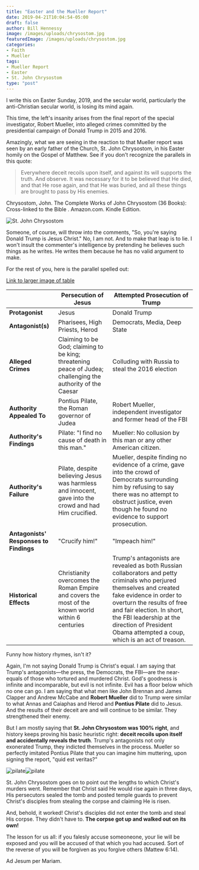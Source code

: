 ```yaml
---
title: "Easter and the Mueller Report"
date: 2019-04-21T10:04:54-05:00
draft: false
author: Bill Hennessy
image: /images/uploads/chrysostom.jpg
featuredImage: /images/uploads/chrysostom.jpg
categories: 
- Faith
- Mueller
tags:
- Mueller Report
- Easter
- St. John Chrysostom 
type: "post"
---
```


I write this on Easter Sunday, 2019, and the secular world, particularly the anti-Christian secular world, is losing its mind again. 

This time, the left's insanity arises from the final report of the special investigator, Robert Mueller, into alleged crimes committed by the presidential campaign of Donald Trump in 2015 and 2016. 

Amazingly, what we are seeing in the reaction to that Mueller report was seen by an early father of the Church, St. John Chrysostom, in his Easter homily on the Gospel of Matthew. See if you don't recognize the parallels in this quote:

> Everywhere deceit recoils upon itself, and against its will supports the truth. And observe. It was necessary for it to be believed that He died, and that He rose again, and that He was buried, and all these things are brought to pass by His enemies.

Chrysostom, John. The Complete Works of John Chrysostom (36 Books): Cross-linked to the Bible . Amazon.com. Kindle Edition. 

![St. John Chrysostom](/images/uploads/chrysostom.jpg "St. John Chrysostom")

Someone, of course, will throw into the comments, "So, you're saying Donald Trump is Jesus Christ." No, I am not. And to make that leap is to lie. I won't insult the commenter's intelligence by pretending he believes such things as he writes. He writes them because he has no valid argument to make. 

For the rest of you, here is the parallel spelled out:

[Link to larger image of table](/images/uploads/chrysostom-table.png)

| | Persecution of Jesus | Attempted Prosecution of Trump |
|---|---|---|
| **Protagonist** | Jesus | Donald Trump |
| **Antagonist(s)** | Pharisees, High Priests, Herod | Democrats, Media, Deep State |
| **Alleged Crimes** | Claiming to be God; claiming to be king; threatening peace of Judea; challenging the authority of the Caesar | Colluding with Russia to steal the 2016 election |
| **Authority Appealed To** | Pontius Pilate, the Roman governor of Judea | Robert Mueller, independent investigator and former head of the FBI |
| **Authority's Findings** | Pilate: "I find no cause of death in this man." | Mueller: No collusion by this man or any other American citizen. |
| **Authority's Failure** | Pilate, despite believing Jesus was harmless and innocent, gave into the crowd and had Him crucified. | Mueller, despite finding no evidence of a crime, gave into the crowd of Democrats surrounding him by refusing to say there was no attempt to obstruct justice, even though he found no evidence to support prosecution. |
| **Antagonists' Responses to Findings** | "Crucify him!" | "Impeach him!" |
| **Historical Effects** | Christianity overcomes the Roman Empire and covers the most of the known world within 6 centuries | Trump's antagonists are revealed as both Russian collaborators and petty criminals who perjured themselves and created fake evidence in order to overturn the results of free and fair election. In short, the FBI leadership at the direction of President Obama attempted a coup, which is an act of treason. |

Funny how history rhymes, isn't it? 

Again, I'm not saying Donald Trump is Christ's equal. I am saying that Trump's antagonists—the press, the Democrats, the FBI—are the near-equals of those who tortured and murdered Christ. God's goodness is infinite and incomparable, but evil is not infinite. Evil has a floor below which no one can go. I am saying that what men like John Brennan and James Clapper and Andrew McCabe and **Robert Mueller** did to Trump were similar to what Annas and Caiaphas and Herod and **Pontius Pilate** did to Jesus. And the results of their deceit are and will continue to be similar. They strengthened their enemy. 


But I am mostly saying that **St. John Chrysostom was 100% right**, and history keeps proving his basic heuristic right: **deceit recoils upon itself and accidentally reveals the truth**. Trump's antagonists not only exonerated Trump, they indicted themselves in the process. Mueller so perfectly imitated Pontius Pilate that you can imagine him muttering, upon signing the report, "quid est veritas?"

![pilate](/images/uploads/Pontius-Pilate-400px.jpg)![pilate](/images/uploads/mueller.jpg)

St. John Chrysostom goes on to point out the lengths to which Christ's murders went. Remember that Christ said He would rise again in three days, His persecutors sealed the tomb and posted temple guards to prevent Christ's disciples from stealing the corpse and claiming He is risen. 

And, behold, it worked! Christ's disciples did not enter the tomb and steal His corpse. They didn't have to. **The corpse got up and walked out on its own!**

The lesson for us all: if you falesly accuse someoneone, your lie will be exposed and you will be accused of that which you had accused. Sort of the reverse of you will be forgiven as you forgive others (Mattew 6:14).  

Ad Jesum per Mariam. 